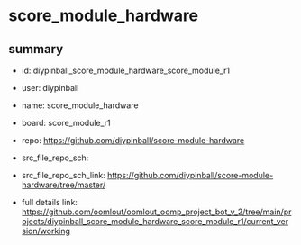 # score_module_hardware
 
## summary 
* id: diypinball_score_module_hardware_score_module_r1
* user: diypinball
* name: score_module_hardware
* board: score_module_r1
* repo: https://github.com/diypinball/score-module-hardware



* src_file_repo_sch: 
* src_file_repo_sch_link: https://github.com/diypinball/score-module-hardware/tree/master/
* full details link: https://github.com/oomlout/oomlout_oomp_project_bot_v_2/tree/main/projects/diypinball_score_module_hardware_score_module_r1/current_version/working  






